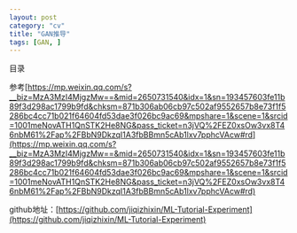 ```yaml
---
layout: post
category: "cv"
title: "GAN推导"
tags: [GAN, ]
---
```


目录

<!-- TOC -->


<!-- /TOC -->

参考[https://mp.weixin.qq.com/s?__biz=MzA3MzI4MjgzMw==&mid=2650731540&idx=1&sn=193457603fe11b89f3d298ac1799b9fd&chksm=871b306ab06cb97c502af9552657b8e73f1f5286bc4cc71b021f64604fd53dae3f026bc9ac69&mpshare=1&scene=1&srcid=1001meNovATH1QnSTK2He8NG&pass_ticket=n3jVQ%2FEZ0xsOw3vx8T46nbM61%2Fap%2FBbN9DkzqI1A3fbBBmn5cAb1lxv7pphcVAcw#rd](https://mp.weixin.qq.com/s?__biz=MzA3MzI4MjgzMw==&mid=2650731540&idx=1&sn=193457603fe11b89f3d298ac1799b9fd&chksm=871b306ab06cb97c502af9552657b8e73f1f5286bc4cc71b021f64604fd53dae3f026bc9ac69&mpshare=1&scene=1&srcid=1001meNovATH1QnSTK2He8NG&pass_ticket=n3jVQ%2FEZ0xsOw3vx8T46nbM61%2Fap%2FBbN9DkzqI1A3fbBBmn5cAb1lxv7pphcVAcw#rd)

github地址：[https://github.com/jiqizhixin/ML-Tutorial-Experiment](https://github.com/jiqizhixin/ML-Tutorial-Experiment)


